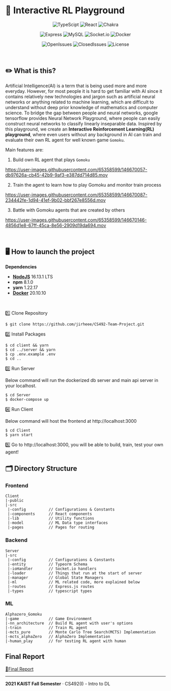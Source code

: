 # 🤖 Interactive RL Playground

<div align="center">

![TypeScipt](https://img.shields.io/badge/typescript-4.1.0-719af4?logo=typescript)
![React](https://img.shields.io/badge/react-17.0.2-9cf?logo=react)
![Chakra](https://img.shields.io/badge/chakra-1.6.12-%234ED1C5?logo=chakraui)

![Express](https://img.shields.io/badge/express-v4.17.13-010101?logo=express)
![MySQL](https://img.shields.io/badge/mysql-2.18.1-%2300f?logo=mysql)
![Socket.io](https://img.shields.io/badge/Socket.io-4.3.1-black?logo=socket.io&badgeColor=010101)
![Docker](https://img.shields.io/badge/docker-20.10.10-%230db7ed?logo=docker)

![OpenIssues](https://img.shields.io/github/issues-raw/jirheee/CS492-Team-Project)
![ClosedIssues](https://img.shields.io/github/issues-closed-raw/jirheee/CS492-Team-Project)
![License](https://img.shields.io/github/license/jirheee/CS492-Team-Project)
</div>

<br>

## ✏️ What is this?
Artificial Intelligence(AI) is a term that is being used more and more everyday. However, for most people it is hard to get familiar with AI since it contains relatively new technologies and jargon such as artificial neural networks or anything related to machine learning, which are difficult to understand without deep prior knowledge of mathematics and computer science. To bridge the gap between people and neural networks, google tensorflow provides Neural Network Playground, where people can easily construct neural networks to classify linearly inseparable data. Inspired by this playground, we create an **Interactive Reinforcement Learning(RL) playground**, where even users without any background in AI can train and evaluate their own RL agent for well known game `Gomoku`.

Main features are:
1. Build own RL agent that plays `Gomoku`


https://user-images.githubusercontent.com/65358599/146670057-db97626a-cb45-42b9-9af3-e387dd714d85.mov


2. Train the agent to learn how to play Gomoku and monitor train process


https://user-images.githubusercontent.com/65358599/146670087-234442fe-1d94-41ef-9b02-bbf267e8556d.mov


3. Battle with Gomoku agents that are created by others


https://user-images.githubusercontent.com/65358599/146670146-4856d1e8-67ff-45ca-8e56-2909d19da694.mov




<br>

## 🖥 How to launch the project
**Dependencies**
- [**NodeJS**](https://nodejs.org/en/) 16.13.1 LTS
- **npm** 8.1.0
- **yarn** 1.22.17
- [**Docker**](https://www.docker.com/products/docker-desktop) 20.10.10

<br>

1️⃣ Clone Repository
```
$ git clone https://github.com/jirheee/CS492-Team-Project.git
```
2️⃣ Install Packages
```
$ cd client && yarn
$ cd ../server && yarn
$ cp .env.example .env
$ cd ..
```
3️⃣ Run Server

Below command will run the dockerized db server and main api server in your localhost.
```
$ cd Server
$ docker-compose up
```
4️⃣ Run Client

Below command will host the frontend at http://localhost:3000
```
$ cd Client
$ yarn start
```

5️⃣ Go to http://localhost:3000, you will be able to build, train, test your own agent!

## 🗂 Directory Structure

### Frontend
```
Client
|-public
|-src
 |-config          // Configurations & Constants
 |-components      // React components
 |-lib             // Utility functions
 |-model           // ML Data type interfaces
 |-pages           // Pages for routing
```

### Backend
```
Server
|-src
 |-config          // Configurations & Constants
 |-entity          // Typeorm Schema
 |-ioHandler       // Socket.io handlers
 |-loader          // Things that run at the start of server
 |-manager         // Global State Managers
 |-ml              // ML related code, more explained below
 |-routes          // Express.js routes
 |-types           // typescript types
```

### ML
```
Alphazero_Gomoku
|-game             // Game Environment
|-nn_architecture  // Build RL agent with user's options
|-train            // Train RL agent
|-mcts_pure        // Monte Carlo Tree Search(MCTS) Implementation
|-mcts_alphaZero   // AlphaZero Implementation
|-human_play       // for testing RL agent with human
```

## Final Report

[🔖Final Report](./Team-10-Final-Project-Report.pdf")


--------
**2021 KAIST Fall Semester** &middot; CS492(I) - Intro to DL
